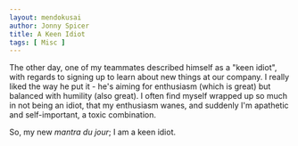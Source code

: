 ```yaml
---
layout: mendokusai
author: Jonny Spicer
title: A Keen Idiot
tags: [ Misc ]
---
```

The other day, one of my teammates described himself as a "keen idiot", with regards to signing up to learn about new things at our company. I really liked the way he put it - he's
aiming for enthusiasm (which is great) but balanced with humility (also great). I often find myself wrapped up so much in not being an idiot, that my enthusiasm wanes, and suddenly
I'm apathetic and self-important, a toxic combination.

So, my new *mantra du jour*; I am a keen idiot.
